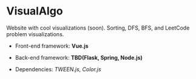 # VisualAlgo

Website with cool visualizations (soon). Sorting, DFS, BFS, and LeetCode problem visualizations.

* Front-end framework: **Vue.js**

* Back-end framework: **TBD(Flask, Spring, Node.js)**

* Dependencies: *TWEEN.js*, *Color.js*
